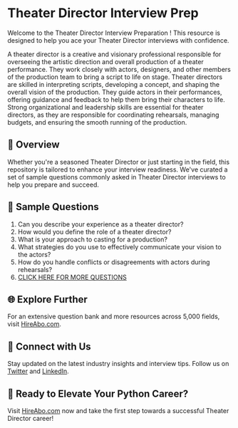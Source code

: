 # Theater Director Interview Prep

Welcome to the Theater Director Interview Preparation ! This resource is designed to help you ace your Theater Director interviews with confidence.

A theater director is a creative and visionary professional responsible for overseeing the artistic direction and overall production of a theater performance. They work closely with actors, designers, and other members of the production team to bring a script to life on stage. Theater directors are skilled in interpreting scripts, developing a concept, and shaping the overall vision of the production. They guide actors in their performances, offering guidance and feedback to help them bring their characters to life. Strong organizational and leadership skills are essential for theater directors, as they are responsible for coordinating rehearsals, managing budgets, and ensuring the smooth running of the production.

## 🚀 Overview

Whether you're a seasoned Theater Director or just starting in the field, this repository is tailored to enhance your interview readiness. We've curated a set of sample questions commonly asked in Theater Director interviews to help you prepare and succeed.

## 📝 Sample Questions

1. Can you describe your experience as a theater director?
2. How would you define the role of a theater director?
3. What is your approach to casting for a production?
4. What strategies do you use to effectively communicate your vision to the actors?
5. How do you handle conflicts or disagreements with actors during rehearsals?
6. [CLICK HERE FOR MORE QUESTIONS](https://hireabo.com/job/16_0_39/Theater%20Director)

## 🌐 Explore Further

For an extensive question bank and more resources across 5,000 fields, visit [HireAbo.com](https://www.hireabo.com).

## 📱 Connect with Us

Stay updated on the latest industry insights and interview tips. Follow us on [Twitter](https://twitter.com/hireabo) and [LinkedIn](https://www.linkedin.com/in/hire-abo-3609972a8/).

## 🚀 Ready to Elevate Your Python Career?

Visit [HireAbo.com](https://www.hireabo.com) now and take the first step towards a successful Theater Director career!